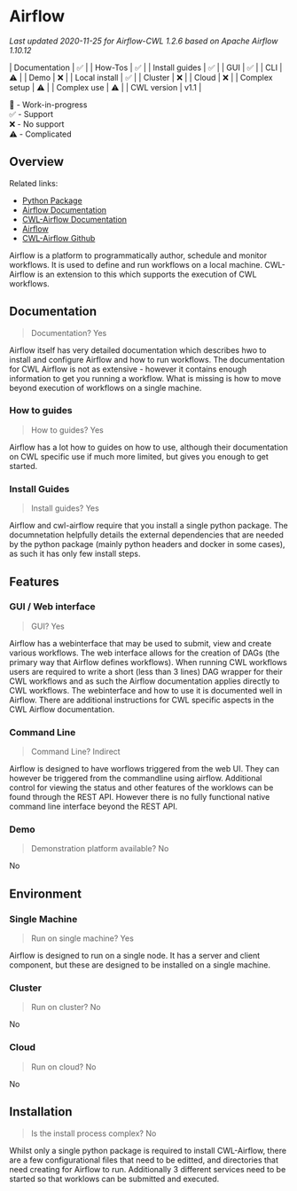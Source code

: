 # Airflow

_Last updated 2020-11-25 for Airflow-CWL 1.2.6 based on Apache Airflow 1.10.12_ 

| Documentation  | ✅ |
| How-Tos        | ✅ |
| Install guides | ✅ |
| GUI            | ✅ |
| CLI		 | ⚠️  |
| Demo		 | ❌ |
| Local install	 | ✅ |
| Cluster	 | ❌ |
| Cloud		 | ❌ |
| Complex setup	 | ⚠️  |
| Complex use	 | ⚠️  |
| CWL version	 | v1.1 |

🚧 - Work-in-progress  
✅ - Support  
❌ - No support  
⚠️  - Complicated  

## Overview

Related links:
* [Python Package](https://pypi.org/project/cwl-airflow/)
* [Airflow Documentation](https://airflow.apache.org/docs/stable/)
* [CWL-Airflow Documentation](https://cwl-airflow.readthedocs.io/en/latest/readme/how_to_use.html#using-airflow-cli)
* [Airflow](https://airflow.apache.org/)
* [CWL-Airflow Github](https://github.com/Barski-lab/cwl-airflow)

Airflow is  a platform to programmatically author, schedule and monitor workflows.  It is used to define and run workflows on a local machine. CWL-Airflow is an extension to this which supports the execution of CWL workflows.

## Documentation

> Documentation? Yes

Airflow itself has very detailed documentation which describes hwo to install and configure Airflow and how to run workflows.   The documentation for CWL Airflow is not as extensive - however it contains enough information to get you running a workflow. What is missing is how to move beyond execution of workflows on a single machine.

### How to guides

> How to guides? Yes

Airflow has a lot how to guides on how to use, although their documentation on CWL specific use if much more limited, but gives you enough to get started.

### Install Guides

> Install guides? Yes

Airflow and cwl-airflow require that you install a single python package. The documnetation helpfully details the external dependencies that are needed by the python package (mainly python headers and docker in some cases), as such it has only few install steps.

## Features

### GUI / Web interface

> GUI? Yes

Airflow has a webinterface that may be used to submit, view and create various workflows. The web interface allows for the creation of DAGs (the primary way that Airflow defines workflows).  When running CWL workflows users are required to write a short (less than 3 lines) DAG wrapper for their CWL workflows and as such the Airflow documentation applies directly to CWL workflows.  The webinterface and how to use it is documented well in Airflow.  There are additional instructions for CWL specific aspects in the CWL Airflow documentation.

### Command Line

> Command Line? Indirect

Airflow is designed to have worflows triggered from the web UI.  They can however be triggered from the commandline using airflow.  Additional control for viewing the status and other features of the worklows can be found through the REST API.  However there is no fully functional native command line interface beyond the REST API.

### Demo

> Demonstration platform available? No

No

## Environment

### Single Machine

> Run on single machine? Yes

Airflow is designed to run on a single node.  It has a server and client component, but these are designed to be installed on a single machine.

### Cluster

> Run on cluster? No

No

### Cloud

> Run on cloud? No

No

## Installation

> Is the install process complex? No

Whilst only a single python package is required to install CWL-Airflow, there are a few configurational files that need to be editted, and directories that need creating for Airflow to run.  Additionally 3 different services need to be started so that worklows can be submitted and executed.

